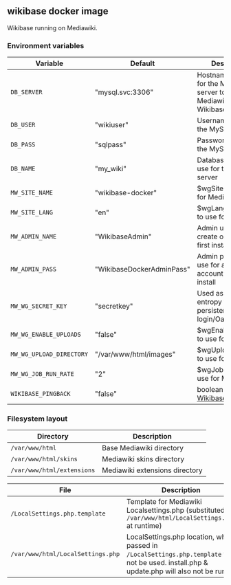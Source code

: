 ## wikibase docker image

Wikibase running on Mediawiki.

### Environment variables

Variable                 | Default                   | Description
-------------------------|  -------------------------| ----------
`DB_SERVER`              | "mysql.svc:3306"          | Hostname and port for the MySQL server to use for Mediawiki & Wikibase
`DB_USER`                | "wikiuser"                | Username to use for the MySQL server
`DB_PASS`                | "sqlpass"                 | Password to use for the MySQL server
`DB_NAME`                | "my_wiki"                 | Database name to use for the MySQL server
`MW_SITE_NAME`           | "wikibase-docker"         | $wgSitename to use for MediaWiki
`MW_SITE_LANG`           | "en"                      | $wgLanguageCode to use for MediaWiki
`MW_ADMIN_NAME`          | "WikibaseAdmin"           | Admin username to create on MediaWiki first install
`MW_ADMIN_PASS`          | "WikibaseDockerAdminPass" | Admin password to use for admin account on first install
`MW_WG_SECRET_KEY`       | "secretkey"               | Used as source of entropy for persistent login/Oauth etc..
`MW_WG_ENABLE_UPLOADS`   | "false"                   | $wgEnableUploads to use for MediaWiki
`MW_WG_UPLOAD_DIRECTORY` | "/var/www/html/images"    | $wgUploadDirectory to use for MediaWiki
`MW_WG_JOB_RUN_RATE`     | "2"                       | $wgJobRunRate to use for MediaWiki
`WIKIBASE_PINGBACK`      | "false"                   | boolean for [WikibasePingback](https://doc.wikimedia.org/Wikibase/master/php/md_docs_topics_pingback.html)

### Filesystem layout

Directory                         | Description
--------------------------------- | ------------------------------------------------------------------------------
`/var/www/html`                   | Base Mediawiki directory
`/var/www/html/skins`             | Mediawiki skins directory
`/var/www/html/extensions`        | Mediawiki extensions directory

File                              | Description
--------------------------------- | ------------------------------------------------------------------------------
`/LocalSettings.php.template`     | Template for Mediawiki Localsettings.php (substituted to `/var/www/html/LocalSettings.php` at runtime)
`/var/www/html/LocalSettings.php` | LocalSettings.php location, when passed in `/LocalSettings.php.template` will not be used. install.php & update.php will also not be run.